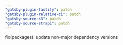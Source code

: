 ```yaml
---
"gatsby-plugin-fastify": patch
"gatsby-plugin-relative-ci": patch
"gatsby-source-s3": patch
"gatsby-source-strapi": patch
---
```


fix(packages): update non-major dependency versions
